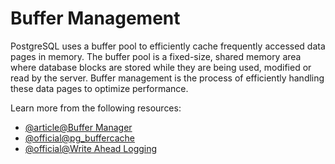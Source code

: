 # Buffer Management

PostgreSQL uses a buffer pool to efficiently cache frequently accessed data pages in memory. The buffer pool is a fixed-size, shared memory area where database blocks are stored while they are being used, modified or read by the server. Buffer management is the process of efficiently handling these data pages to optimize performance.

Learn more from the following resources:

- [@article@Buffer Manager](https://dev.to/vkt1271/summary-of-chapter-8-buffer-manager-from-the-book-the-internals-of-postgresql-part-2-4f6o)
- [@official@pg_buffercache](https://www.postgresql.org/docs/current/pgbuffercache.html)
- [@official@Write Ahead Logging](https://www.postgresql.org/docs/current/wal-intro.html)